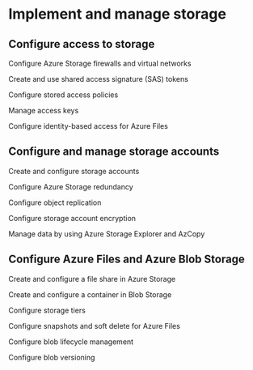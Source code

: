 # Implement and manage storage

## Configure access to storage

Configure Azure Storage firewalls and virtual networks

Create and use shared access signature (SAS) tokens

Configure stored access policies

Manage access keys

Configure identity-based access for Azure Files

## Configure and manage storage accounts

Create and configure storage accounts

Configure Azure Storage redundancy

Configure object replication

Configure storage account encryption

Manage data by using Azure Storage Explorer and AzCopy

## Configure Azure Files and Azure Blob Storage

Create and configure a file share in Azure Storage

Create and configure a container in Blob Storage

Configure storage tiers

Configure snapshots and soft delete for Azure Files

Configure blob lifecycle management

Configure blob versioning